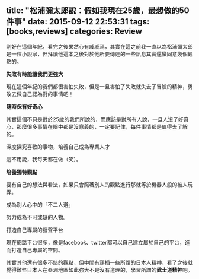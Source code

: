 title: "松浦彌太郎說：假如我現在25歲，最想做的50件事"
date: 2015-09-12 22:53:31
tags: [books,reviews]
categories: Review
---

剛好在這個年紀，看完之後果然心有戚戚焉，其實在這之前我一直以為松浦彌太郎是一位小說家，但拜讀他這本之後對於他所要傳達的一些訊息其實還蠻同意幾個觀點的。

<!-- more -->

**失敗有時能讓我們更強大**

現在這個年紀的我們都很害怕失敗，但是一旦害怕了失敗就失去了冒險的精神，勇敢去做自己認為對的事情吧！

**隨時保有好奇心**

其實這個不只是對於25歲的我們所說的，而應該是對所有人說，一旦人沒了好奇心，那麼很多事情在眼中都是沒意義的，一定要記住，每件事情都是值得去了解的。

深度探究喜歡的事物，培養自己成為專業人才

這不用說，我每天都在做（笑）。

**培養獨特觀點**

要有自己的想法與看法，如果只會照著別人的觀點進行那就等於機器人般的被人玩弄。

成為別人心中的「不二人選」



努力成為不可或缺的人物。



打造自己專屬的發聲平台



現在網路平台很多，像是facebook、twitter都可以自己建立屬於自己的平台，進而打造自己專屬的空間。

其實其他還有很多不錯的觀點，但中間有穿插一些所謂的日本人精神，看了之後就覺得難怪日本人在亞洲地區如此強大不是沒有道理的，學習所謂的**武士道精神**吧。